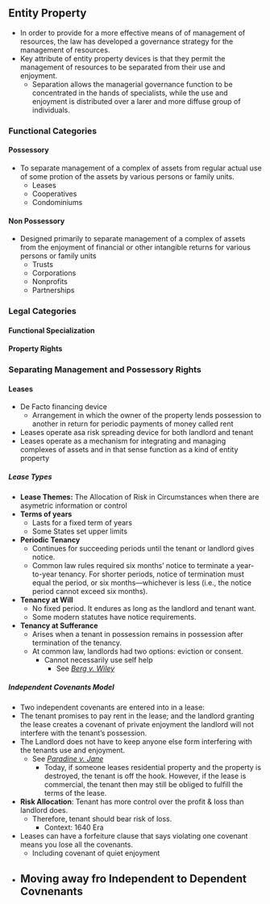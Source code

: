## Entity Property
- In order to provide for a more effective means of of management of resources, the law has developed a governance strategy for the management of resources.
- Key attribute of entity property devices is that they permit the management of resources to be separated from their use and enjoyment.
  - Separation allows the managerial governance function to be concentrated in the hands of specialists, while the use and enjoyment is distributed over a larer and more diffuse group of individuals.

### Functional Categories
#### Possessory
- To separate management of a complex of assets from regular actual use of some protion of the assets by various persons or family units.
  - Leases
  - Cooperatives
  - Condominiums
#### Non Possessory
- Designed primarily to separate management of a complex of assets from the enjoyment of financial or other intangible returns for various persons or family units
  - Trusts
  - Corporations
  - Nonprofits
  - Partnerships

### Legal Categories
#### Functional Specialization
#### Property Rights

### Separating Management and Possessory Rights
#### Leases
- De Facto financing device
  - Arrangement in which the owner of the property lends possession to another in return for periodic payments of money called rent
- Leases operate asa risk spreading device for both landlord and tenant
- Leases operate as a mechanism for integrating and managing complexes of assets and in that sense function as a kind of entity property

##### Lease Types
- **Lease Themes:** The Allocation of Risk in Circumstances when there are asymetric information or control
- **Terms of years**
  - Lasts for a fixed term of years
  - Some States set upper limits
- **Periodic Tenancy**
  - Continues for succeeding periods until the tenant or landlord gives notice.
  - Common law rules required six months’ notice to terminate a year-to-year tenancy. For shorter periods, notice of termination must equal the period, or six months—whichever is less (i.e., the notice period cannot exceed six months).
- **Tenancy at Will**
  - No fixed period. It endures as long as the landlord and tenant want.
  - Some modern statutes have notice requirements.
- **Tenancy at Sufferance**
  - Arises when a tenant in possession remains in possession after termination of the tenancy.
  - At common law, landlords had two options: eviction or consent.
    - Cannot necessarily use self help
      - See *[Berg v. Wiley](link)*

##### Independent Covenants Model
-  Two independent covenants are entered into in a lease:
  - The tenant promises to pay rent in the lease; and the landlord granting the lease creates a covenant of private enjoyment the landlord will not interfere with the tenant’s possession.
  - The Landlord does not have to keep anyone else form interfering with the tenants use and enjoyment.
    - See *[Paradine v. Jane](link)*
      - Today, if someone leases residential property and the property is destroyed, the tenant is off the hook. However, if the lease is commercial, the tenant then may still be obliged to fulfill the terms of the lease.
- **Risk Allocation**: Tenant has more control over the profit & loss than landlord does.
  - Therefore, tenant should bear risk of loss.
    - Context: 1640 Era
- Leases can have a forfeiture clause that says violating one covenant means you lose all the covenants.
  - Including covenant of quiet enjoyment
- Moving away fro Independent to Dependent Covnenants
  -
